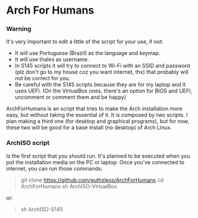 # Arch For Humans

### Warning

It's very important to edit a little of the script for your use, if not:

- It will use Portuguese (Brazil) as the language and keymap.
- It will use thales as username.
- In S145 scripts it will try to connect to Wi-Fi with an SSID and password (plz don't go to my house coz you want internet, thx) that probably will not be correct for you.
- Be careful with the S145 scripts because they are for my laptop and it uses UEFI. (On the VirtualBox ones, there's an option for BIOS and UEFI, uncomment or comment them and be happy)

ArchForHumans is an script that tries to make the Arch installation more easy, but without taking the essential of it. It is composed by two scripts. I plan making a third one (for desktop and graphical programs), but for now, these two will be good for a base install (no desktop) of Arch Linux.

### ArchISO script

Is the first script that you should run. It's planned to be executed when you put the installation media on the PC or laptop. Once you've connected to internet, you can run those commands:

> git clone https://github.com/euthzless/ArchForHumans
> cd ArchForHumans
> sh ArchISO-VirtualBox

or:

> sh ArchISO-S145
